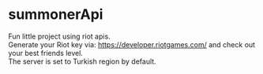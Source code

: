 # summonerApi
Fun little project using riot apis. 
<br>Generate your Riot key via: https://developer.riotgames.com/ and check out your best friends level. 
<br>The server is set to Turkish region by default. 
